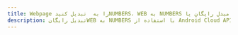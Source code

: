 ---title: Webpage را به  تبدیل کنیدNUMBERS، WEB به NUMBERS مبدل رایگان یا Android SDKdescription: تبدیل رایگانWEB به NUMBERS با استفاده از Android Cloud APIs & SDK همچنین اسناد PDF را در Cloud ایجاد، ویرایش و رندر کنید.---